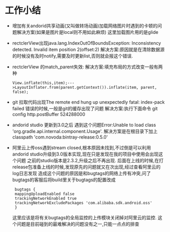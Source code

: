 # 工作小结

* 增加有关andorid共享动画(又叫做转场动画)加载网络图片时遇到的卡顿的问题解决方案(如果是图片是local则不用如此麻烦)
这里加载图片用的是glide

* rectclerView出现java.lang.IndexOutOfBoundsException: Inconsistency detected. Invalid item position 2(offset:2)
    解决方案:原因就是在清除数据源的时候没有及时notify,需要及时更新list,否则就会报这个错误.
    
* rectclerView 的match_parent失效:
  解决方案:填充布局的方式改变一般有两种
  ```
  View.inflate(this,item);--->LayoutInflater.from(parent.getContext()).inflate(item, parent, false);
  ```
* git 拉取代码出现The remote end hung up unexpectedly fatal: index-pack failed 错误的时候,一般是git的缓存出现了问题
解决方案:执行下面命令 git config http.postBuffer 524288000

* andorid studio 更新到3.0之后 遇到这个问题Error:Unable to load class 'org.gradle.api.internal.component.Usage'.
解决方案是在根目录下加上        classpath 'com.novoda:bintray-release:0.5.0'

* 阿里云上传oss遇到stream closed,根本原因未找到,不过倒是可以利用andorid studio升级到3.0版本实现,现在只是发现在我的项目中使用会出现这个问题
之前的studio版本是2.3.2,升级之后不再出现. 后面在上线的时候,在打release包准备上线的时候,发现原先的问题就又在次出现,经过查看阿里云的log日志发现
造成这个问题的原因是和bugtags的网络上传有冲突,问了bugtags的客服后将build里关于bugtags的配置改成
   ```
    bugtags {
    mappingUploadEnabled false
    trackingNetworkEnabled true
    trackingNetworkExcludePackages 'com.alibaba.sdk.android.oss'
    }
   ```
   这里应该是将有关bugtags的全局监控的上传模块关闭掉对阿里云的监控.   这个问题是目前碰到的最难解决的问题没有之一,只能一点点的排查








